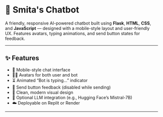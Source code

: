 # 🤖 Smita's Chatbot

A friendly, responsive AI-powered chatbot built using **Flask**, **HTML**, **CSS**, and **JavaScript** — designed with a mobile-style layout and user-friendly UX. Features avatars, typing animations, and send button states for feedback.

---

## ✨ Features

- 💬 Mobile-style chat interface
- 🧑‍💻 Avatars for both user and bot
- ⏳ Animated “Bot is typing...” indicator
- 🔘 Send button feedback (disabled while sending)
- 🌈 Clean, modern visual design
- 🧠 Optional LLM integration (e.g., Hugging Face’s Mistral-7B)
- ☁️ Deployable on Replit or Render

---


